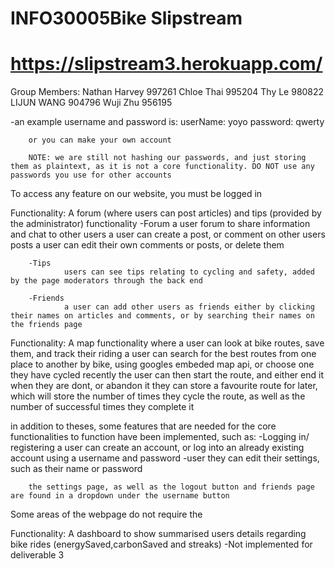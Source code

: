 # INFO30005Bike Slipstream 
# https://slipstream3.herokuapp.com/

Group Members:
        Nathan Harvey 997261
        Chloe Thai 995204
        Thy Le 980822
        LIJUN WANG 904796
        Wuji Zhu 956195



-an example username and password is:
        userName: yoyo
        password: qwerty
        
        or you can make your own account

        NOTE: we are still not hashing our passwords, and just storing them as plaintext, as it is not a core functionality. DO NOT use any passwords you use for other accounts

To access any feature on our website, you must be logged in

Functionality: A forum (where users can post articles) and tips (provided by the administrator) functionality
        -Forum
                a user forum to share information and chat to other users
                a user can create a post, or comment on other users posts
                a user can edit their own comments or posts, or delete them

        -Tips
                users can see tips relating to cycling and safety, added by the page moderators through the back end
        
        -Friends
                a user can add other users as friends either by clicking their names on articles and comments, or by searching their names on the friends page



Functionality: A map functionality where a user can look at bike routes, save them, and track their riding
        a user can search for the best routes from one place to another by bike, using googles embeded map api, or choose one they have cycled recently
        the user can then start the route, and either end it when they are dont, or abandon it
        they can store a favourite route for later, which will store the number of times they cycle the route, as well as the number of successful times they complete it


in addition to theses, some features that are needed for the core functionalities to function have been implemented, such as:
        -Logging in/ registering
                a user can create an account, or log into an already existing account using a username and password
        -user
                they can edit their settings, such as their name or password

        the settings page, as well as the logout button and friends page are found in a dropdown under the username button

Some areas of the webpage do not require the 




Functionality: A dashboard to show summarised users details regarding bike rides (energySaved,carbonSaved and streaks)
        -Not implemented for deliverable 3
        